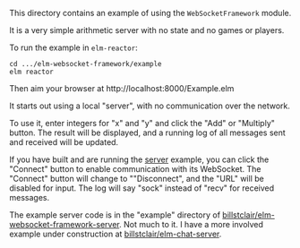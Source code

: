 This directory contains an example of using the `WebSocketFramework` module.

It is a very simple arithmetic server with no state and no games or players.

To run the example in `elm-reactor`:

    cd .../elm-websocket-framework/example
    elm reactor
    
Then aim your browser at http://localhost:8000/Example.elm

It starts out using a local "server", with no communication over the network.

To use it, enter integers for "x" and "y" and click the "Add" or "Multiply" button. The result will be displayed, and a running log of all messages sent and received will be updated.

If you have built and are running the [server](http://package.elm-lang.org/packages/billstclair/elm-websocket-framework-server/latest) example, you can click the "Connect" button to enable communication with its WebSocket. The "Connect" button will change to ""Disconnect", and the "URL" will be disabled for input. The log will say "sock" instead of "recv" for received messages.

The example server code is in the "example" directory of [billstclair/elm-websocket-framework-server](http://package.elm-lang.org/packages/billstclair/elm-websocket-framework-server/latest). Not much to it. I have a more involved example under construction at [billstclair/elm-chat-server](https://github.com/billstclair/elm-chat-server).
